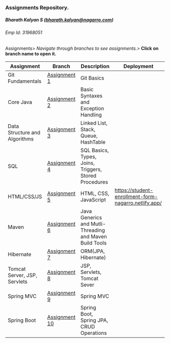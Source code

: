 ### Assignments Repository.

##### Bharath Kalyan S (bharath.kalyan@nagarro.com)

###### Emp Id: 31968051

Assignments> _Navigate through branches to see assignments._> **Click on branch name to open it.**

| Assignment                    | Branch                                                                                                                   | Description                                             | Deployment                                           |
| ----------------------------- | ------------------------------------------------------------------------------------------------------------------------ | ------------------------------------------------------- | ---------------------------------------------------- |
| Git Fundamentals              | [Assignment 1 ](https://git.nagarro.com/GITG00641/Java/bharath-kalyan-s/tree/Assignment-1-Git-Fundamentals)              | Git Basics                                              |                                                      |
| Core Java                     | [Assignment 2 ](https://git.nagarro.com/GITG00641/Java/bharath-kalyan-s/tree/Assignment-2-Core-Java-Assignment)          | Basic Syntaxes and Exception Handling                   |                                                      |
| Data Structure and Algorithms | [Assignment 3 ](https://git.nagarro.com/GITG00641/Java/bharath-kalyan-s/tree/Assignment-3-DataStructures-and-Algorithms) | Linked List, Stack, Queue, HashTable                    |                                                      |
| SQL                           | [Assignment 4 ](https://git.nagarro.com/GITG00641/Java/bharath-kalyan-s/tree/Assignment-4-SQL)                           | SQL Basics, Types, Joins, Triggers, Stored Procedures   |                                                      |
| HTML/CSS/JS                   | [Assignment 5 ](https://git.nagarro.com/GITG00641/Java/bharath-kalyan-s/tree/Assignment-5-HTMLCSSJS)                     | HTML, CSS, JavaScript                                   | https://student-enrollment-form-nagarro.netlify.app/ |
| Maven                         | [Assignment 6 ](https://git.nagarro.com/GITG00641/Java/bharath-kalyan-s/tree/Assignment-6-Maven)                         | Java Generics and Mutli-Threading and Maven Build Tools |                                                      |
| Hibernate                     | [Assignment 7 ](https://git.nagarro.com/GITG00641/Java/bharath-kalyan-s/tree/Assignment-7-Hibernate)                     | ORM(JPA, Hibernate)                                     |                                                      |
| Tomcat Server, JSP, Servlets  | [Assignment 8 ](https://git.nagarro.com/GITG00641/Java/bharath-kalyan-s/tree/Assignment-8-JSP)                           | JSP, Servlets, Tomcat Sever                             |                                                      |
| Spring MVC                    | [Assignment 9 ](https://git.nagarro.com/GITG00641/Java/bharath-kalyan-s/tree/Assignment-9-Spring-MVC)                    | Spring MVC                                              |                                                      |
| Spring Boot                   | [Assignment 10 ](https://git.nagarro.com/GITG00641/Java/bharath-kalyan-s/tree/Assignment-10-SpringBoot)                  | Spring Boot, Spring JPA, CRUD Operations                |                                                      |